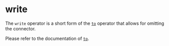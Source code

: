 # write

The `write` operator is a short form of the [`to`](to.md) operator that allows
for omitting the connector.

Please refer to the documentation of [`to`](to.md).

